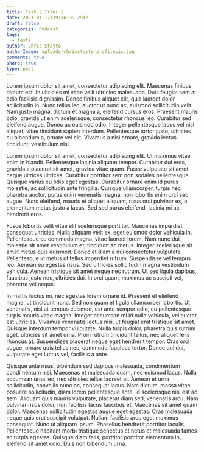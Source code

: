 ```yaml
---
title: Test 2 Trial 2
date: 2021-01-17T19:46:39.294Z
draft: false
categories: Podcast
tags:
  - test2
author: Chris Stayte
authorImage: uploads/chrisstayte_profilepic.jpg
comments: true
share: true
type: post
---
```

Lorem ipsum dolor sit amet, consectetur adipiscing elit. Maecenas finibus dictum est. In ultricies mi vitae velit ultricies malesuada. Duis feugiat sem at odio facilisis dignissim. Donec finibus aliquet elit, quis laoreet dolor sollicitudin in. Nunc tellus leo, auctor ut nunc ac, euismod sollicitudin velit. Nam justo magna, dictum et magna a, eleifend cursus eros. Praesent mauris odio, gravida ut enim scelerisque, consectetur rhoncus leo. Curabitur sed eleifend augue. Donec ac euismod odio. Integer pellentesque lacus vel nisl aliquet, vitae tincidunt sapien interdum. Pellentesque tortor justo, ultricies eu bibendum a, ornare vel elit. Vivamus a nisi ornare, gravida lectus tincidunt, vestibulum nisi.

Lorem ipsum dolor sit amet, consectetur adipiscing elit. Ut maximus vitae enim in blandit. Pellentesque lacinia aliquam tempor. Curabitur dui eros, gravida a placerat sit amet, gravida vitae quam. Fusce vulputate sit amet neque ultrices ultrices. Curabitur porttitor sem non sodales pellentesque. Quisque varius eu odio eget egestas. Curabitur ornare enim id purus molestie, ac sollicitudin ante fringilla. Quisque ullamcorper, turpis nec pharetra auctor, purus enim venenatis magna, non lobortis enim orci sed augue. Nunc eleifend, mauris et aliquet aliquam, risus orci pulvinar ex, a elementum metus justo a lacus. Sed sed purus eleifend, lacinia mi ac, hendrerit eros.

Fusce lobortis velit vitae elit scelerisque porttitor. Maecenas imperdiet consequat ultricies. Nulla aliquam velit ex, eget euismod dolor vehicula in. Pellentesque eu commodo magna, vitae laoreet lorem. Nam nunc dui, molestie sit amet vestibulum et, tincidunt ac metus. Integer scelerisque sit amet metus quis euismod. Donec et diam a dui consectetur vulputate. Pellentesque id metus ut tellus imperdiet rutrum. Suspendisse vel tempus leo. Aenean eu egestas risus. Sed ultricies sollicitudin magna vestibulum vehicula. Aenean tristique sit amet neque nec rutrum. Ut sed ligula dapibus, faucibus justo nec, ultricies dui. In orci quam, maximus ac suscipit vel, pharetra vel neque.

In mattis luctus mi, nec egestas lorem ornare id. Praesent et eleifend magna, ut tincidunt nunc. Sed non quam et ligula ullamcorper lobortis. Ut venenatis, nisl ut tempus euismod, est ante semper odio, eu pellentesque turpis mauris vitae magna. Integer accumsan mi id nulla vehicula, vel auctor est ultricies. Vivamus venenatis lectus nisi, ut feugiat erat tristique sit amet. Quisque interdum tempor vulputate. Nulla turpis dolor, pharetra quis rutrum eget, ultricies sit amet urna. Proin rutrum tincidunt tellus, nec aliquet felis rhoncus at. Suspendisse placerat neque eget hendrerit tempor. Cras orci augue, ornare quis tellus nec, commodo faucibus tortor. Donec dui dui, vulputate eget luctus vel, facilisis a ante.

Quisque ante risus, bibendum sed dapibus malesuada, condimentum condimentum nisi. Maecenas et malesuada quam, nec euismod lacus. Nulla accumsan urna leo, nec ultricies tellus laoreet at. Aenean et urna sollicitudin, convallis nunc ac, consequat lacus. Nam dictum, massa vitae posuere sollicitudin, diam lorem pellentesque ante, id scelerisque nisi est ac sem. Aliquam quis mauris vulputate, placerat diam sed, venenatis arcu. Nam pulvinar risus dolor, non facilisis lacus faucibus et. Maecenas sit amet quam dolor. Maecenas sollicitudin egestas augue eget egestas. Cras malesuada neque quis erat suscipit volutpat. Nullam facilisis arcu eget maximus consequat. Nunc ut aliquam ipsum. Phasellus hendrerit porttitor iaculis. Pellentesque habitant morbi tristique senectus et netus et malesuada fames ac turpis egestas. Quisque diam felis, porttitor porttitor elementum in, eleifend sit amet odio. Duis non bibendum urna.